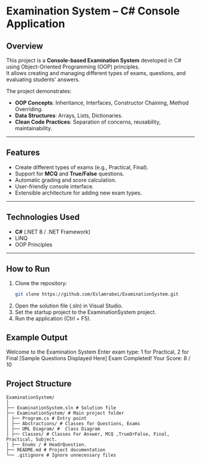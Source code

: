 # Examination System – C# Console Application

## Overview
This project is a **Console-based Examination System** developed in C# using Object-Oriented Programming (OOP) principles.  
It allows creating and managing different types of exams, questions, and evaluating students' answers.

The project demonstrates:
- **OOP Concepts**: Inheritance, Interfaces, Constructor Chaining, Method Overriding.
- **Data Structures**: Arrays, Lists, Dictionaries.
- **Clean Code Practices**: Separation of concerns, reusability, maintainability.

---

## Features
- Create different types of exams (e.g., Practical, Final).
- Support for **MCQ** and **True/False** questions.
- Automatic grading and score calculation.
- User-friendly console interface.
- Extensible architecture for adding new exam types.

---

## Technologies Used
- **C#** (.NET 8 / .NET Framework)
- LINQ
- OOP Principles

---

## How to Run
1. Clone the repository:
   ```bash
   git clone https://github.com/Eslamrabei/ExaminationSystem.git
2. Open the solution file (.sln) in Visual Studio.
3. Set the startup project to the ExaminationSystem project.
4. Run the application (Ctrl + F5).
## Example Output
Welcome to the Examination System
Enter exam type: 1 for Practical, 2 for Final
[Sample Questions Displayed Here]
Exam Completed!
Your Score: 8 / 10

 ## Project Structure
```plaintext
ExaminationSystem/
│
├── ExaminationSystem.sln # Solution file
├── ExaminationSystem/ # Main project folder
│ ├── Program.cs # Entry point
│ ├── Abstractions/ # Classes for Questions, Exams
│ ├── UML Diagram/ #  Class Diagram
│ ├── Classes/ # Classes For Answer, MCQ ,TrueOrFalse, Final, Practical, Subject.
│ ├── Enums / # HeadrQuestion.
├── README.md # Project documentation
└── .gitignore # Ignore unnecessary files
```

